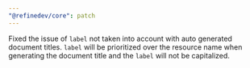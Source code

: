 ```yaml
---
"@refinedev/core": patch
---
```


Fixed the issue of `label` not taken into account with auto generated document titles. `label` will be prioritized over the resource name when generating the document title and the `label` will not be capitalized.
